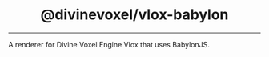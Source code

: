 <h1 align="center">
@divinevoxel/vlox-babylon
</h1>



---

A renderer for Divine Voxel Engine Vlox that uses BabylonJS. 


